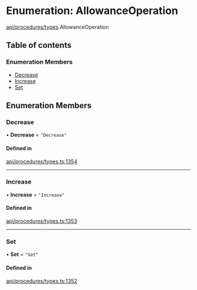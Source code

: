 # Enumeration: AllowanceOperation

[api/procedures/types](../wiki/api.procedures.types).AllowanceOperation

## Table of contents

### Enumeration Members

- [Decrease](../wiki/api.procedures.types.AllowanceOperation#decrease)
- [Increase](../wiki/api.procedures.types.AllowanceOperation#increase)
- [Set](../wiki/api.procedures.types.AllowanceOperation#set)

## Enumeration Members

### Decrease

• **Decrease** = ``"Decrease"``

#### Defined in

[api/procedures/types.ts:1354](https://github.com/PolymeshAssociation/polymesh-sdk/blob/fe2e6dd1/src/api/procedures/types.ts#L1354)

___

### Increase

• **Increase** = ``"Increase"``

#### Defined in

[api/procedures/types.ts:1353](https://github.com/PolymeshAssociation/polymesh-sdk/blob/fe2e6dd1/src/api/procedures/types.ts#L1353)

___

### Set

• **Set** = ``"Set"``

#### Defined in

[api/procedures/types.ts:1352](https://github.com/PolymeshAssociation/polymesh-sdk/blob/fe2e6dd1/src/api/procedures/types.ts#L1352)
